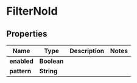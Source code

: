 # FilterNoId

## Properties
Name | Type | Description | Notes
------------ | ------------- | ------------- | -------------
**enabled** | **Boolean** |  | 
**pattern** | **String** |  | 
